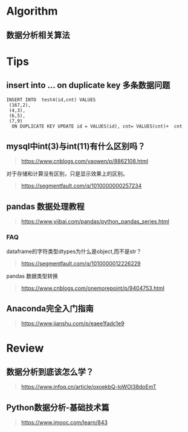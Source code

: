 # Algorithm

## 数据分析相关算法


# Tips

## insert into ... on duplicate key 多条数据问题

```
INSERT INTO  test4(id,cnt) VALUES
 (167,2),
 (4,3),
 (6,5),
 (7,9)
  ON DUPLICATE KEY UPDATE id = VALUES(id), cnt= VALUES(cnt)+  cnt 
```


## mysql中int(3)与int(11)有什么区别吗？

> https://www.cnblogs.com/yaowen/p/8862108.html

对于存储和计算没有区别，只是显示效果上的区别。

> https://segmentfault.com/q/1010000000257234


## pandas 数据处理教程

> https://www.yiibai.com/pandas/python_pandas_series.html

### FAQ

dataframe的字符类型dtypes为什么是object,而不是str？
> https://segmentfault.com/q/1010000012226229

pandas 数据类型转换
> https://www.cnblogs.com/onemorepoint/p/9404753.html

## Anaconda完全入门指南

> https://www.jianshu.com/p/eaee1fadc1e9

# Review

## 数据分析到底该怎么学？

> https://www.infoq.cn/article/oxoekbQ-loWOl38doEmT

## Python数据分析-基础技术篇

> https://www.imooc.com/learn/843
